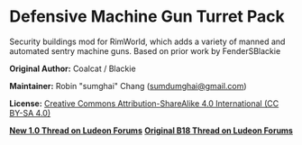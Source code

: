 # Defensive Machine Gun Turret Pack
Security buildings mod for RimWorld, which adds a variety of manned and automated sentry machine guns. Based on prior work by FenderSBlackie 

**Original Author:** Coalcat / Blackie

**Maintainer:** Robin "sumghai" Chang (sumdumghai@gmail.com)

**License:** [Creative Commons Attribution-ShareAlike 4.0 International (CC BY-SA 4.0)](http://www.creativecommons.org/licenses/by-sa/4.0/)

[**New 1.0 Thread on Ludeon Forums**](https://ludeon.com/forums/index.php?topic=45727.0)
[**Original B18 Thread on Ludeon Forums**](https://ludeon.com/forums/index.php?topic=40913.0)

